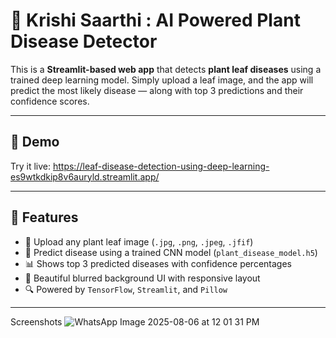 # 🌿 Krishi Saarthi : AI Powered Plant Disease Detector

This is a **Streamlit-based web app** that detects **plant leaf diseases** using a trained deep learning model. Simply upload a leaf image, and the app will predict the most likely disease — along with top 3 predictions and their confidence scores.


---

## 🚀 Demo

Try it live: https://leaf-disease-detection-using-deep-learning-es9wtkdkip8v6auryld.streamlit.app/

---

## 🧠 Features

- 🌱 Upload any plant leaf image (`.jpg`, `.png`, `.jpeg`, `.jfif`)
- 🤖 Predict disease using a trained CNN model (`plant_disease_model.h5`)
- 📊 Shows top 3 predicted diseases with confidence percentages
- 🎨 Beautiful blurred background UI with responsive layout
- 🔍 Powered by `TensorFlow`, `Streamlit`, and `Pillow`

---

Screenshots 
![WhatsApp Image 2025-08-06 at 12 01 31 PM](https://github.com/user-attachments/assets/1aa959f1-689b-4e99-86b2-0c6d3927a696)




